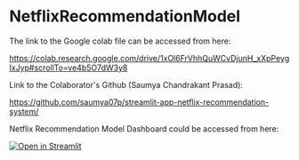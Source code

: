 # NetflixRecommendationModel

The link to the Google colab file can be accessed from here: 

https://colab.research.google.com/drive/1xOl6FrVhhQuWCvDjunH_xXpPeygIxJyp#scrollTo=ve4b5O7dW3y8

Link to the Colaborator's Github (Saumya Chandrakant Prasad):

https://github.com/saumya07p/streamlit-app-netflix-recommendation-system/

Netflix Recommendation Model Dashboard could be accessed from here:

[![Open in Streamlit](https://static.streamlit.io/badges/streamlit_badge_black_white.svg)](https://bookish-space-winner-jp9rr7rv66qcpwvv-8501.app.github.dev/)
